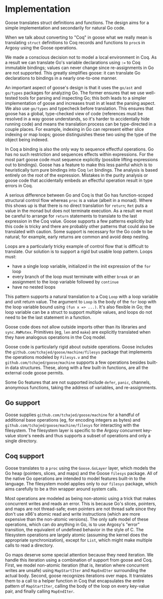 # Implementation

Goose translates struct definitions and functions. The design aims for a simple implementation and secondarily for natural Go code.

When we talk about converting to "Coq" in goose what we really mean is translating `struct` definitions to Coq records and functions to `proc`s in Argosy using the Goose operations.

We made a conscious decision not to model a local environment in Coq. As a result we can translate Go's variable declarations using `:=` to Coq immutable bindings; values can never change since re-assignments in Go are not supported. This greatly simplifies goose: it can translate Go declarations to bindings in a nearly one-to-one manner.

An important aspect of goose's design is that it uses the `go/ast` and `go/types` packages for analyzing Go. The former ensures that we use well-tested tools for parsing and inspecting Go; this both leads to a simpler implementation of goose and increases trust in at least the parsing aspect. We also use `go/types` and typecheck before translation. This ensures that goose has a global, type-checked view of code (references must be resolved in a way goose understands, so it's harder to accidentally hide running code) and means the translation process can be type-directed in a couple places. For example, indexing in Go can represent either slice indexing or map loops; goose distinguishes these two using the type of the object being indexed.

In Coq a binding is also the only way to sequence effectful operations. Go has no such restriction and sequences effects within expressions. For the most part goose code must sequence explicitly (possible lifting expressions out to bindings). Goose has a feature to make this less painful which is to heuristically turn pure bindings into Coq `let` bindings. The analysis is based entirely on the root of the expression. Mistakes in the purity analysis or goose code that accidentally embeds an effectful operation result in type errors in Coq.

A serious difference between Go and Coq is that Go has function-scoped structural control flow whereas `proc` is a value (albeit in a monad). Where this shows up is that there is no direct translation for `return`; `Ret` puts a value in the monad but does not terminate execution. As a result we must be careful to arrange for `return` statements to translate to the last expression in the Coq value. Goose supports a few patterns explicitly but this code is tricky and there are probably other patterns that could also be translated with caution. Some support is necessary for the Go code to be natural; for example, early returns are common and avoid deep nesting.

Loops are a particularly tricky example of control flow that is difficult to translate. Our solution is to support a rigid but usable loop pattern. Loops must:

- have a single loop variable, initialized in the init expression of the `for` loop
- every branch of the loop must terminate with either `break` or an assignment to the loop variable followed by `continue`
- have no nested loops

This pattern supports a natural translation to a Coq `Loop` with a loop variable and unit return value. The argument to `Loop` is the body of the `for` loop with the loop variable bound using `(fun x => ...)`. It's also flexible in Go; the loop variable can be a struct to support multiple values, and loops do not need to be the last statement in a function.

Goose code does not allow outside imports other than its libraries and `sync.RWMutex`. Primitives (eg, `len` and `make`) are explicitly translated when they have analogous operations in the Coq model.

Goose code is particularly rigid about outside operations. Goose includes the `github.com/tchajed/goose/machine/filesys` package that implements the operations modeled by `Filesys.v` and the `github.com/tchajed/goose/machine` supports a few operations besides built-in data structures. These, along with a few built-in functions, are all the external code goose permits.

Some Go features that are not supported include `defer`, `panic`, channels, anonymous functions, taking the address of variables, and re-assignments.

## Go support

Goose supplies `github.com/tchajed/goose/machine` for a handful of additional base operations (eg, for encoding integers as bytes) and `github.com/tchajed/goose/machine/filesys` for interacting with the filesystem. The filesystem layer is specific to the Argosy concurrent key-value store's needs and thus supports a subset of operations and only a single directory.

## Coq support

Goose translates to a `proc` using the `Goose.GoLayer` layer, which models the Go heap (pointers, slices, and maps) and the Goose `filesys` package. All of the native Go operations are intended to model features built-in to the language. The filesystem model applies only to our `filesys` package, which aims carefully to be a thin wrapper around system calls.

Most operations are modeled as being non-atomic using a trick that makes concurrent writes and reads an error. This is because Go's slices, pointers, and maps are not thread-safe; even pointers are not thread safe since they don't use x86's atomic read and write instructions (which are more expensive than the non-atomic versions). The only safe model of these operations, which can do anything in Go, is to use Argosy's "error" transition, the equivalent of undefined behavior in the style of C. The filesystem operations are largely atomic (assuming the kernel does the appropriate synchronization), except for `List`, which might make multiple calls to read a directory.

Go maps deserve some special attention because they need iteration. We handle this iteration using a combination of support from goose and Coq. First, we model non-atomic iteration (that is, iteration where concurrent writes are unsafe) using `MapStartIter` and `MapEndIter` surrounding the actual body. Second, goose recognizes iterations over maps. It translates them to a call to a helper function in Coq that encapsulates the entire pattern of `MapStartIter`, calling the body of the loop on every key-value pair, and finally calling `MapEndIter`.
